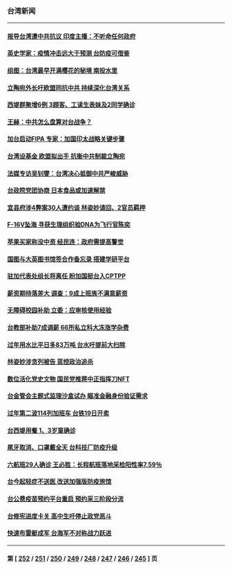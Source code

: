 ### 台湾新闻
---
#### [报导台湾遭中共抗议 印度主播：不听命任何政府](../../pages/ncid1349361/n13507022.md) 
#### [英史学家：疫情冲击远大于预测 台防疫可借鉴](../../pages/ncid1349361/n13507046.md) 
#### [组图：台湾最早开满樱花的秘境 南投水里](../../pages/ncid1349361/n13506375.md) 
#### [立陶宛外长吁欧盟同抗中共 持续深化台湾关系](../../pages/ncid1349361/n13505970.md) 
#### [西堤群聚增6例 3顾客、工读生表妹及2同学确诊](../../pages/ncid1349361/n13506301.md) 
#### [王赫：中共怎么盘算对台战争？](../../pages/ncid1349361/n13505689.md) 
#### [加台启动FIPA 专家：加国印太战略关键步骤](../../pages/ncid1349361/n13505229.md) 
#### [台湾设基金 欧盟拟出手 抗衡中共制裁立陶宛](../../pages/ncid1349361/n13504931.md) 
#### [法媒专访吴钊燮：台湾决心抵御中共严峻威胁](../../pages/ncid1349361/n13504640.md) 
#### [台政院党团协商 日本食品或加速解禁](../../pages/ncid1349361/n13504835.md) 
#### [宜县府涉4弊案30人遭约谈 林姿妙请回、2官员羁押](../../pages/ncid1349361/n13504812.md) 
#### [F-16V坠海 寻获生理组织验DNA为飞行官陈奕](../../pages/ncid1349361/n13504943.md) 
#### [苹果买家称没中资 经民连：政府需提高警觉](../../pages/ncid1349361/n13504796.md) 
#### [国图与大英图书馆签合作备忘录 搭建学研平台](../../pages/ncid1349361/n13504801.md) 
#### [驻加代表处组长将离任 盼加国挺台入CPTPP](../../pages/ncid1349361/n13504803.md) 
#### [薪资期待落差大 调查：9成上班族不满意薪资](../../pages/ncid1349361/n13504805.md) 
#### [无障碍校园补助 立委：应审核使用经验](../../pages/ncid1349361/n13504817.md) 
#### [台教部补助7成调薪 66所私立科大冻涨学杂费](../../pages/ncid1349361/n13504815.md) 
#### [过年用水比平日多83万吨 台水吁提前大扫除](../../pages/ncid1349361/n13504810.md) 
#### [林姿妙涉贪列被告 蓝控政治追杀](../../pages/ncid1349361/n13504808.md) 
#### [数位活化党史文物 国民党推蒋中正指挥刀NFT](../../pages/ncid1349361/n13504829.md) 
#### [台金管会主题式监理沙盒试办 瞄准金融身份验证需求](../../pages/ncid1349361/n13504775.md) 
#### [过年第二波114列加班车 台铁19日开卖](../../pages/ncid1349361/n13504777.md) 
#### [台西堤用餐 1、3岁童确诊](../../pages/ncid1349361/n13504736.md) 
#### [尾牙取消、口罩戴全天  台科技厂防疫升级](../../pages/ncid1349361/n13504707.md) 
#### [六航班29人确诊 王必胜：长程航班落地采检阳性率7.59％](../../pages/ncid1349361/n13504709.md) 
#### [台今起轻症不送医 改送加强版防疫旅馆](../../pages/ncid1349361/n13504712.md) 
#### [台公费疫苗预约平台重启 预约采三阶段分流](../../pages/ncid1349361/n13504673.md) 
#### [台修宪进度卡关 高中生吁停止政党恶斗](../../pages/ncid1349361/n13504670.md) 
#### [快速布雷艇成军 台海军不对称战力跃进](../../pages/ncid1349361/n13504624.md) 

---
#### 第 [ [252](./252.md) / [251](./251.md) / [250](./250.md) / [249](./249.md) / [248](./248.md) / [247](./247.md) / [246](./246.md) / [245](./245.md) ] 页
